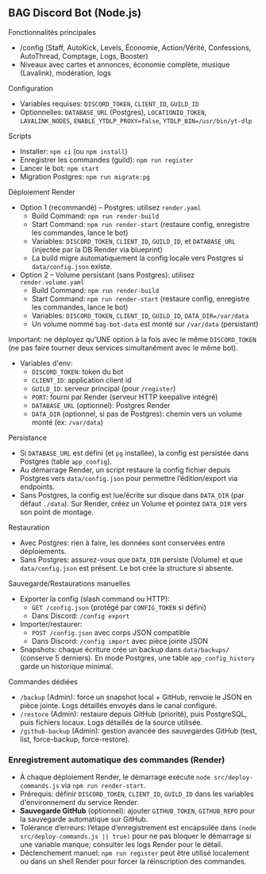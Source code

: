 ## BAG Discord Bot (Node.js)

Fonctionnalités principales
- /config (Staff, AutoKick, Levels, Économie, Action/Vérité, Confessions, AutoThread, Comptage, Logs, Booster)
- Niveaux avec cartes et annonces, économie complète, musique (Lavalink), modération, logs

Configuration
- Variables requises: `DISCORD_TOKEN`, `CLIENT_ID`, `GUILD_ID`
- Optionnelles: `DATABASE_URL` (Postgres), `LOCATIONIQ_TOKEN`, `LAVALINK_NODES`, `ENABLE_YTDLP_PROXY=false`, `YTDLP_BIN=/usr/bin/yt-dlp`

Scripts
- Installer: `npm ci` (ou `npm install`)
- Enregistrer les commandes (guild): `npm run register`
- Lancer le bot: `npm start`
- Migration Postgres: `npm run migrate:pg`

Déploiement Render
- Option 1 (recommandé) – Postgres: utilisez `render.yaml`
  - Build Command: `npm run render-build`
  - Start Command: `npm run render-start` (restaure config, enregistre les commandes, lance le bot)
  - Variables: `DISCORD_TOKEN`, `CLIENT_ID`, `GUILD_ID`, et `DATABASE_URL` (injectée par la DB Render via blueprint)
  - La build migre automatiquement la config locale vers Postgres si `data/config.json` existe.
- Option 2 – Volume persistant (sans Postgres): utilisez `render.volume.yaml`
  - Build Command: `npm run render-build`
  - Start Command: `npm run render-start` (restaure config, enregistre les commandes, lance le bot)
  - Variables: `DISCORD_TOKEN`, `CLIENT_ID`, `GUILD_ID`, `DATA_DIR=/var/data`
  - Un volume nommé `bag-bot-data` est monté sur `/var/data` (persistant)
  
Important: ne déployez qu’UNE option à la fois avec le même `DISCORD_TOKEN` (ne pas faire tourner deux services simultanément avec le même bot).
- Variables d'env:
  - `DISCORD_TOKEN`: token du bot
  - `CLIENT_ID`: application client id
  - `GUILD_ID`: serveur principal (pour `/register`)
  - `PORT`: fourni par Render (serveur HTTP keepalive intégré)
  - `DATABASE_URL` (optionnel): Postgres Render
  - `DATA_DIR` (optionnel, si pas de Postgres): chemin vers un volume monté (ex: `/var/data`)

Persistance
- Si `DATABASE_URL` est défini (et `pg` installée), la config est persistée dans Postgres (table `app_config`).
- Au démarrage Render, un script restaure la config fichier depuis Postgres vers `data/config.json` pour permettre l’édition/export via endpoints.
- Sans Postgres, la config est lue/écrite sur disque dans `DATA_DIR` (par défaut `./data`). Sur Render, créez un Volume et pointez `DATA_DIR` vers son point de montage.

Restauration
- Avec Postgres: rien à faire, les données sont conservées entre déploiements.
- Sans Postgres: assurez-vous que `DATA_DIR` persiste (Volume) et que `data/config.json` est présent. Le bot crée la structure si absente.

Sauvegarde/Restaurations manuelles
- Exporter la config (slash command ou HTTP):
  - `GET /config.json` (protégé par `CONFIG_TOKEN` si défini)
  - Dans Discord: `/config export`
- Importer/restaurer:
  - `POST /config.json` avec corps JSON compatible
  - Dans Discord: `/config import` avec pièce jointe JSON
- Snapshots: chaque écriture crée un backup dans `data/backups/` (conserve 5 derniers). En mode Postgres, une table `app_config_history` garde un historique minimal.

Commandes dédiées
- `/backup` (Admin): force un snapshot local + GitHub, renvoie le JSON en pièce jointe. Logs détaillés envoyés dans le canal configuré.
- `/restore` (Admin): restaure depuis GitHub (priorité), puis PostgreSQL, puis fichiers locaux. Logs détaillés de la source utilisée.
- `/github-backup` (Admin): gestion avancée des sauvegardes GitHub (test, list, force-backup, force-restore).

### Enregistrement automatique des commandes (Render)
- À chaque déploiement Render, le démarrage exécute `node src/deploy-commands.js` via `npm run render-start`.
- Prérequis: définir `DISCORD_TOKEN`, `CLIENT_ID`, `GUILD_ID` dans les variables d'environnement du service Render.
- **Sauvegarde GitHub** (optionnel): ajouter `GITHUB_TOKEN`, `GITHUB_REPO` pour la sauvegarde automatique sur GitHub.
- Tolérance d’erreurs: l’étape d’enregistrement est encapsulée dans `(node src/deploy-commands.js || true)` pour ne pas bloquer le démarrage si une variable manque; consulter les logs Render pour le détail.
- Déclenchement manuel: `npm run register` peut être utilisé localement ou dans un shell Render pour forcer la réinscription des commandes.

